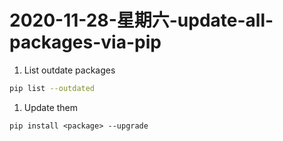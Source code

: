 # 2020-11-28-星期六-update-all-packages-via-pip

1. List outdate packages

```bash
pip list --outdated
```

1. Update them

```bask
pip install <package> --upgrade
```
